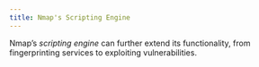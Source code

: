 ```yaml
---
title: Nmap's Scripting Engine
---
```


Nmap’s _scripting engine_ can further extend its functionality, from fingerprinting services to exploiting vulnerabilities.
